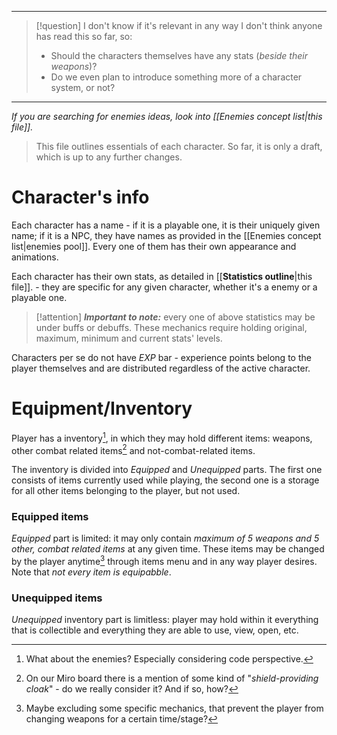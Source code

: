 ___

>[!question] I don't know if it's relevant in any way
>I don't think anyone has read this so far, so:
>- Should the characters themselves have any stats (*beside their weapons*)?
>- Do we even plan to introduce something more of a character system, or not?

___

*If you are searching for enemies ideas, look into [[Enemies concept list|this file]].*

>This file outlines essentials of each character. So far, it is only a draft, which is up to any further changes.

# Character's info

Each character has a name - if it is a playable one, it is their uniquely given name; if it is a NPC, they have names as provided in the [[Enemies concept list|enemies pool]]. Every one of them has their own appearance and animations.

Each character has their own stats, as detailed in [[__Statistics outline__|this file]]. - they are specific for any given character, whether it's a enemy or a playable one.

>[!attention] ***Important to note:*** every one of above statistics may be under buffs or debuffs. These mechanics require holding original, maximum, minimum and current stats' levels.

Characters per se do not have *EXP* bar - experience points belong to the player themselves and are distributed regardless of the active character.
# Equipment/Inventory

Player has a inventory[^1], in which they may hold different items: weapons, other combat related items[^2] and not-combat-related items.

The inventory is divided into *Equipped* and *Unequipped* parts. The first one consists of items currently used while playing, the second one is a storage for all other items belonging to the player, but not used.

### Equipped items

*Equipped* part is limited: it may only contain *maximum of 5 weapons and 5 other, combat related items* at any given time. These items may be changed by the player anytime[^3] through items menu and in any way player desires. Note that *not every item is equipabble*.

### Unequipped items

*Unequipped* inventory part is limitless: player may hold within it everything that is collectible and everything they are able to use, view, open, etc.

[^1]: What about the enemies? Especially considering code perspective.
[^2]: On our Miro board there is a mention of some kind of "*shield-providing cloak*" - do we really consider it? And if so, how?
[^3]: Maybe excluding some specific mechanics, that prevent the player from changing weapons for a certain time/stage?